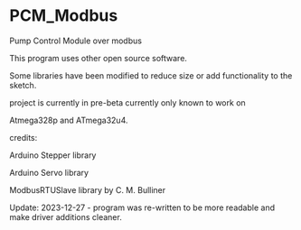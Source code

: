 # PCM_Modbus
Pump Control Module over modbus

This program uses other open source software.

Some libraries have been modified to reduce size or add functionality to the sketch.

project is currently in pre-beta
currently only known to work on

Atmega328p and ATmega32u4.

credits: 

Arduino Stepper library

Arduino Servo library

ModbusRTUSlave library by C. M. Bulliner

Update:
2023-12-27 - program was re-written to be more readable and make driver additions cleaner.
